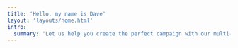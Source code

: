 ```yaml
---
title: 'Hello, my name is Dave'
layout: 'layouts/home.html'
intro:
  summary: 'Let us help you create the perfect campaign with our multi-faceted team of talented creatives.'
---
```

